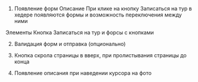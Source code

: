 1. Появление форм
Описание
При клике на кнопку Записаться на тур в хедере появляются формы и возможность переключения между ними

Элементы
Кнопка Записаться на тур и форсы с кнопками

2. Валидация форм и отправка (опционально)

3. Кнопка скрола страницы в вверх, при пролистывания страницы до конца

4. Появление описания при наведении курсора на фото